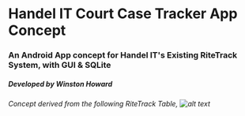 # Handel IT Court Case Tracker App Concept
### An Android App concept for Handel IT's Existing RiteTrack System, with GUI & SQLite
##### Developed by Winston Howard
###### Concept derived from the following RiteTrack Table, ![alt text](https://github.com/whoward3/myDatabasePUBLIC/blob/master/RiteTrack%20Concept.PNG)
